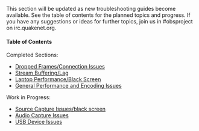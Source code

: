 This section will be updated as new troubleshooting guides become available. See the table of contents for the planned topics and progress. If you have any suggestions or ideas for further topics, join us in #obsproject on irc.quakenet.org.

#### Table of Contents

Completed Sections:
* [Dropped Frames/Connection Issues](https://github.com/jp9000/obs-studio/wiki/dropped-frames-and-general-connection-issues)
* [Stream Buffering/Lag](https://github.com/jp9000/obs-studio/wiki/stream-buffering-issues)
* [Laptop Performance/Black Screen](https://github.com/jp9000/obs-studio/wiki/laptop-performance-issues)
* [General Performance and Encoding Issues](https://github.com/jp9000/obs-studio/wiki/general-performance-and-encoding-issues)

Work in Progress:
* [Source Capture Issues/black screen](#source-capture-issues)
* [Audio Capture Issues](#audio-capture-issues)
* [USB Device Issues](#usb-device-issues)
